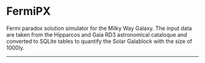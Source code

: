 # FermiPX
Fermi paradox solution simulator for the Milky Way Galaxy. 
The input data are taken from the Hipparcos and Gaia RD3 astronomical cataloque
and converted to SQLite tables to quantify the Solar Galablock with the size of 1000ly. 
***
